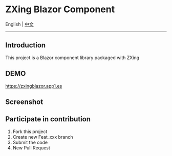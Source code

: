 ﻿# ZXing Blazor Component

English | <a href="README.zh-CN.md">中文</a>

---

## Introduction
This project is a Blazor component library packaged with ZXing

## DEMO  
https://zxingblazor.app1.es

## Screenshot
 

## Participate in contribution

1. Fork this project
2. Create new Feat_xxx branch
3. Submit the code
4. New Pull Request
